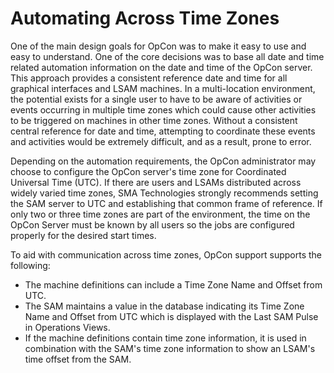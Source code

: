 # Automating Across Time Zones

One of the main design goals for OpCon was to
make it easy to use and easy to understand. One of the core decisions
was to base all date and time related automation information on the date
and time of the OpCon server. This approach
provides a consistent reference date and time for all graphical
interfaces and LSAM machines. In a multi-location environment, the potential exists for a single user to
have to be aware of activities or events occurring in multiple time
zones which could cause other activities to be triggered on machines in
other time zones. Without a consistent central reference for date and
time, attempting to coordinate these events and activities would be
extremely difficult, and as a result, prone to error.

Depending on the automation requirements, the
OpCon administrator may choose to configure
the OpCon server's time zone for Coordinated
Universal Time (UTC). If there are users and
LSAMs distributed across widely varied time zones, SMA Technologies strongly recommends
setting the SAM server to UTC and establishing that common frame of
reference. If only two or three time zones are part of the environment,
the time on the OpCon Server must be known by
all users so the jobs are configured properly for the desired start
times.

To aid with communication across time zones,
OpCon support supports the following:

- The machine definitions can include a Time Zone Name and Offset from
    UTC.
- The SAM maintains a value in the database indicating its Time Zone
    Name and Offset from UTC which is displayed with the Last SAM Pulse
    in Operations Views.
- If the machine definitions contain time zone information, it is used
    in combination with the SAM's time zone information to show an
    LSAM's time offset from the SAM.

